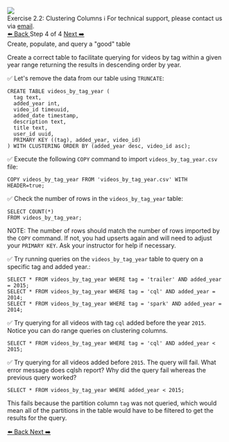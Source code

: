 <!-- TOP -->
<div class="top">
  <img class="scenario-academy-logo" src="https://datastax-academy.github.io/katapod-shared-assets/images/ds-academy-2023.svg" />
  <div class="scenario-title-section">
    <span class="scenario-title">Exercise 2.2: Clustering Columns</span>
    <span class="scenario-subtitle">ℹ️ For technical support, please contact us via <a href="mailto:academy@datastax.com">email</a>.</span>
  </div>
</div>


<!-- NAVIGATION -->
<div id="navigation-top" class="navigation-top">
 <a href='command:katapod.loadPage?[{"step":"step3-cassandra"}]' 
   class="btn btn-dark navigation-top-left">⬅️ Back
 </a>
<span class="step-count"> Step 4 of 4</span>
 <a href='command:katapod.loadPage?[{"step":"finish-cassandra"}]' 
    class="btn btn-dark navigation-top-right">Next ➡️
  </a>
</div>

<!-- CONTENT -->

<div class="step-title">Create, populate, and query a "good" table</div>

Create a correct table to facilitate querying for videos by tag within a given year range returning the results in descending order by year.

✅ Let's remove the data from our table using `TRUNCATE`:
```
CREATE TABLE videos_by_tag_year ( 
  tag text,
  added_year int,
  video_id timeuuid,
  added_date timestamp,
  description text,
  title text,
  user_id uuid,
  PRIMARY KEY ((tag), added_year, video_id)
) WITH CLUSTERING ORDER BY (added_year desc, video_id asc);
```

✅ Execute the following `COPY` command to import `videos_by_tag_year.csv` file:
```
COPY videos_by_tag_year FROM 'videos_by_tag_year.csv' WITH HEADER=true;
```

✅ Check the number of rows in the `videos_by_tag_year` table:
```
SELECT COUNT(*)
FROM videos_by_tag_year;
```

NOTE: The number of rows should match the number of rows imported by the `COPY` command. If not, you had upserts again and will need to adjust your `PRIMARY KEY`. Ask your instructor for help if necessary.

✅ Try running queries on the `videos_by_tag_year` table to query on a specific tag and added year.:
```
SELECT * FROM videos_by_tag_year WHERE tag = 'trailer' AND added_year = 2015;
SELECT * FROM videos_by_tag_year WHERE tag = 'cql' AND added_year = 2014;
SELECT * FROM videos_by_tag_year WHERE tag = 'spark' AND added_year = 2014;
```

✅ Try querying for all videos with tag `cql` added before the year `2015`. Notice you can do range queries on clustering columns.
```
SELECT * FROM videos_by_tag_year WHERE tag = 'cql' AND added_year < 2015;
```

✅ Try querying for all videos added before `2015`. The query will fail. What error message does cqlsh report? Why did the query fail whereas the previous query worked?
```
SELECT * FROM videos_by_tag_year WHERE added_year < 2015;
```

This fails because the partition column `tag`
was not queried, which would mean all of the
partitions in the table would have to be filtered to get the results for the query.


<!-- NAVIGATION -->
<div id="navigation-bottom" class="navigation-bottom">
 <a href='command:katapod.loadPage?[{"step":"step3-cassandra"}]'
   class="btn btn-dark navigation-bottom-left">⬅️ Back
 </a>
 <a href='command:katapod.loadPage?[{"step":"finish-cassandra"}]'
    class="btn btn-dark navigation-bottom-right">Next ➡️
  </a>
</div>

